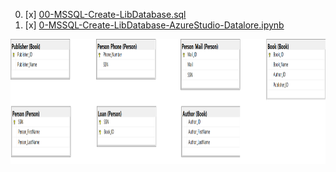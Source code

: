 00. [x] [00-MSSQL-Create-LibDatabase.sql](./00-MSSQL-Create-LibDatabase.sql)
01. [x] [0-MSSQL-Create-LibDatabase-AzureStudio-Datalore.ipynb](./00-MSSQL-Create-LibDatabase-AzureStudio-Datalore.ipynb)

[<img src="./00-LibDatabase-SQL-Server-Sample-Database.png" width=700, height=200 />](./00-LibDatabase-SQL-Server-Sample-Database.png)